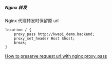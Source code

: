 ##### Nginx 转发

Nginx 代理转发时保留原 url

```nginx
location / {
    proxy_pass http://kwapi_demo.backend;
    proxy_set_header Host $host;
    break;
}
```

[How to preserve request url with nginx proxy_pass](http://stackoverflow.com/a/5834665/3873366)